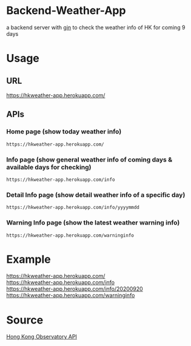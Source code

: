 # Backend-Weather-App
a backend server with [gin](https://github.com/gin-gonic/gin) to check the weather info of HK for coming 9 days

# Usage
## URL
https://hkweather-app.herokuapp.com/

## APIs

### Home page (show today weather info)
`https://hkweather-app.herokuapp.com/`

### Info page (show general weather info of coming days & available days for checking)
`https://hkweather-app.herokuapp.com/info`

### Detail Info page (show detail weather info of a specific day)
`https://hkweather-app.herokuapp.com/info/yyyymmdd`

### Warning Info page (show the latest weather warning info)
`https://hkweather-app.herokuapp.com/warninginfo`


# Example
https://hkweather-app.herokuapp.com/<br>
https://hkweather-app.herokuapp.com/info<br>
https://hkweather-app.herokuapp.com/info/20200920<br>
https://hkweather-app.herokuapp.com/warninginfo<br>

# Source
[Hong Kong Observatory API](https://www.hko.gov.hk/en/weatherAPI/doc/files/HKO_Open_Data_API_Documentation.pdf) <br>
